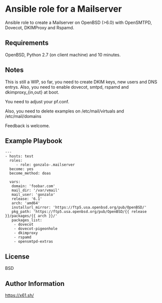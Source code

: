 Ansible role for a Mailserver
=============================

Ansible role to create a Mailserver on OpenBSD (>6.0) with OpenSMTPD, Dovecot, DKIMProxy and Rspamd.

Requirements
------------

OpenBSD, Python 2.7 (on client machine) and 10 minutes.

Notes
-----

This is still a WIP, so far, you need to create DKIM keys, new users and DNS entrys. Also, you need
to enable dovecot, smtpd, rspamd and dkimproxy_{in,out} at boot.

You need to adjust your pf.conf.

Also, you need to delete examples on /etc/mail/virtuals and /etc/mail/domains

Feedback is welcome.

Example Playbook
----------------
```
---
- hosts: test
  roles:
     - role: gonzalo-.mailserver
  become: yes
  become_method: doas

  vars:
   domain: 'foobar.com'
   mail_dir: '/var/vmail'
   mail_user: 'gonzalo'
   release: '6.1'
   arch: 'amd64'
   installurl_mirror: 'https://ftp5.usa.openbsd.org/pub/OpenBSD/'
   pkg_path: 'https://ftp5.usa.openbsd.org/pub/OpenBSD/{{ release }}/packages/{{ arch }}/'
   packages_list:
    - dovecot
    - dovecot-pigeonhole
    - dkimproxy
    - rspamd
    - opensmtpd-extras
```

License
-------

BSD

Author Information
------------------

https://x61.sh/
